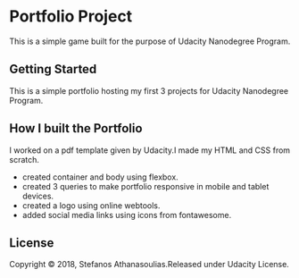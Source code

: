 # Portfolio Project
This is a simple game built for the purpose of Udacity Nanodegree Program.

## Getting Started
This is a simple portfolio hosting my first 3 projects for Udacity Nanodegree Program.

## How I built the Portfolio
I worked on a pdf template given by Udacity.I made my HTML and CSS from scratch.
* created container and body using flexbox.
* created 3 queries to make portfolio responsive in mobile and tablet devices.
* created a logo using online webtools.
* added social media links using icons from fontawesome.

## License
Copyright © 2018, Stefanos Athanasoulias.Released under Udacity License.
